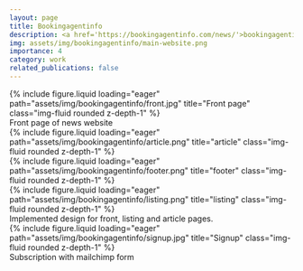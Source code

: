 ```yaml
---
layout: page
title: Bookingagentinfo
description: <a href='https://bookingagentinfo.com/news/'>bookingagentinfo.com/news</a>
img: assets/img/bookingagentinfo/main-website.png
importance: 4
category: work
related_publications: false
---
```


<div class="row">
    <div class="col-sm mt-3 mt-md-0">
        {% include figure.liquid loading="eager" path="assets/img/bookingagentinfo/front.jpg" title="Front page" class="img-fluid rounded z-depth-1" %}
    </div>
</div>
<div class="caption">
    Front page of news website
</div>


<div class="row">
    <div class="col-sm mt-3 mt-md-0">
        {% include figure.liquid loading="eager" path="assets/img/bookingagentinfo/article.png" title="article" class="img-fluid rounded z-depth-1" %}
    </div>
    <div class="col-sm mt-3 mt-md-0">
        {% include figure.liquid loading="eager" path="assets/img/bookingagentinfo/footer.png" title="footer" class="img-fluid rounded z-depth-1" %}
    </div>
    <div class="col-sm mt-3 mt-md-0">
        {% include figure.liquid loading="eager" path="assets/img/bookingagentinfo/listing.png" title="listing" class="img-fluid rounded z-depth-1" %}
    </div>
</div>

<div class="caption">
Implemented design for front, listing and article pages.
</div>

<div class="row">
    <div class="col-sm mt-3 mt-md-0">
        {% include figure.liquid loading="eager" path="assets/img/bookingagentinfo/signup.jpg" title="Signup" class="img-fluid rounded z-depth-1" %}
    </div>
</div>
<div class="caption">
    Subscription with mailchimp form
</div>

